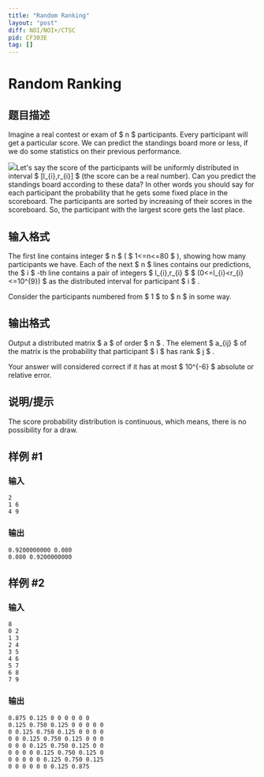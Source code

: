 ```yaml
---
title: "Random Ranking"
layout: "post"
diff: NOI/NOI+/CTSC
pid: CF303E
tag: []
---
```


# Random Ranking

## 题目描述

Imagine a real contest or exam of $ n $ participants. Every participant will get a particular score. We can predict the standings board more or less, if we do some statistics on their previous performance.

 ![](https://cdn.luogu.com.cn/upload/vjudge_pic/CF303E/90ca89756b8ef44c141ac7d916aaf35a953a7ec7.png)Let's say the score of the participants will be uniformly distributed in interval $ [l_{i},r_{i}] $ (the score can be a real number). Can you predict the standings board according to these data? In other words you should say for each participant the probability that he gets some fixed place in the scoreboard. The participants are sorted by increasing of their scores in the scoreboard. So, the participant with the largest score gets the last place.

## 输入格式

The first line contains integer $ n $ ( $ 1<=n<=80 $ ), showing how many participants we have. Each of the next $ n $ lines contains our predictions, the $ i $ -th line contains a pair of integers $ l_{i},r_{i} $ $ (0<=l_{i}&lt;r_{i}<=10^{9}) $ as the distributed interval for participant $ i $ .

Consider the participants numbered from $ 1 $ to $ n $ in some way.

## 输出格式

Output a distributed matrix $ a $ of order $ n $ . The element $ a_{ij} $ of the matrix is the probability that participant $ i $ has rank $ j $ .

Your answer will considered correct if it has at most $ 10^{-6} $ absolute or relative error.

## 说明/提示

The score probability distribution is continuous, which means, there is no possibility for a draw.

## 样例 #1

### 输入

```
2
1 6
4 9

```

### 输出

```
0.9200000000 0.080 
0.080 0.9200000000 

```

## 样例 #2

### 输入

```
8
0 2
1 3
2 4
3 5
4 6
5 7
6 8
7 9

```

### 输出

```
0.875 0.125 0 0 0 0 0 0 
0.125 0.750 0.125 0 0 0 0 0 
0 0.125 0.750 0.125 0 0 0 0 
0 0 0.125 0.750 0.125 0 0 0 
0 0 0 0.125 0.750 0.125 0 0 
0 0 0 0 0.125 0.750 0.125 0 
0 0 0 0 0 0.125 0.750 0.125 
0 0 0 0 0 0 0.125 0.875 

```

